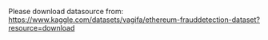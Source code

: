 Please download datasource from:
https://www.kaggle.com/datasets/vagifa/ethereum-frauddetection-dataset?resource=download
